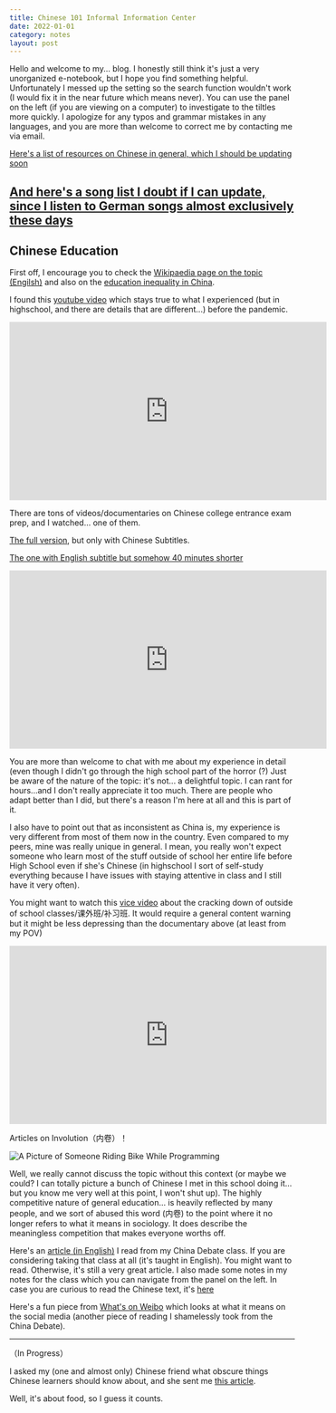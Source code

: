 ```yaml
---
title: Chinese 101 Informal Information Center
date: 2022-01-01
category: notes
layout: post
---
```


Hello and welcome to my... blog. I honestly still think it's just a very unorganized e-notebook, but I hope you find something helpful. Unfortunately I messed up the setting so the search function wouldn't work (I would fix it in the near future which means never). You can use the panel on the left (if you are viewing on a computer) to investigate to the tiltles more quickly. I apologize for any typos and grammar mistakes in any languages, and you are more than welcome to correct me by contacting me via email. 

[Here's a list of resources on Chinese in general, which I should be updating soon](https://yxlol.github.io/yx/resource/2022-05-12-chinese-resources.html)

[And here's a song list I doubt if I can update, since I listen to German songs almost exclusively these days](https://yxlol.github.io/yx/resources/2022-05-14-chinese-song-list.html)
---

## Chinese Education

First off, I encourage you to check the [Wikipaedia page on the topic (Engilsh)](https://en.wikipedia.org/wiki/Education_in_China) and also on the [education inequality in China](https://en.wikipedia.org/wiki/Education_inequality_in_China).

I found this [youtube video](https://youtu.be/H6RlWqL2W8Y) which stays true to what I experienced (but in highschool, and there are details that are different...) before the pandemic.

<iframe width="560" height="315" src="https://www.youtube.com/embed/H6RlWqL2W8Y" title="YouTube video player" frameborder="0" allow="accelerometer; autoplay; clipboard-write; encrypted-media; gyroscope; picture-in-picture" allowfullscreen></iframe>

There are tons of videos/documentaries on Chinese college entrance exam prep, and I watched... one of them. 

[The full version](https://www.youtube.com/watch?v=0WZPKZo5Yvg), but only with Chinese Subtitles.  

[The one with English subtitle but somehow 40 minutes shorter](https://www.youtube.com/watch?v=qyvHC9ryn8M) 

<iframe width="560" height="315" src="https://www.youtube.com/embed/qyvHC9ryn8M" title="YouTube video player" frameborder="0" allow="accelerometer; autoplay; clipboard-write; encrypted-media; gyroscope; picture-in-picture" allowfullscreen></iframe>

You are more than welcome to chat with me about my experience in detail (even though I didn't go through the high school part of the horror (?) Just be aware of the nature of the topic: it's not... a delightful topic. I can rant for hours...and I don't really appreciate it too much. There are people who adapt better than I did, but there's a reason I'm here at all and this is part of it.

I also have to point out that as inconsistent as China is, my experience is very different from most of them now in the country. Even compared to my peers, mine was really unique in general. I mean, you really won't expect someone who learn most of the stuff outside of school her entire life before High School even if she's Chinese (in highschool I sort of self-study everything because I have issues with staying attentive in class and I still have it very often). 

You might want to watch this [vice video](https://www.youtube.com/watch?v=Pa7eZffuQps) about the cracking down of outside of school classes/课外班/补习班. It would require a general content warning but it might be less depressing than the documentary above (at least from my POV)

<iframe width="560" height="315" src="https://www.youtube-nocookie.com/embed/Pa7eZffuQps" title="YouTube video player" frameborder="0" allow="accelerometer; autoplay; clipboard-write; encrypted-media; gyroscope; picture-in-picture" allowfullscreen></iframe>

Articles on Involution（内卷）！  

![A Picture of Someone Riding Bike While Programming](http://p5.itc.cn/q_70/images03/20200930/48bcc8830c45450bb4d05772c7663916.png)

Well, we really cannot discuss the topic without this context (or maybe we could? I can totally picture a bunch of Chinese I met in this school doing it... but you know me very well at this point, I won't shut up). The highly competitive nature of general education... is heavily reflected by many people, and we sort of abused this word (内卷) to the point where it no longer refers to what it means in sociology. It does describe the meaningless competition that makes everyone worths off. 

Here's an [article (in English)](https://www.readingthechinadream.com/lai-youxuan-ldquodelivery-drivers-stuck-in-the-systemrdquo.html) I read from my China Debate class. If you are considering taking that class at all (it's taught in English). You might want to read. Otherwise, it's still a very great article. I also made some notes in my notes for the class which you can navigate from the panel on the left. In case you are curious to read the Chinese text, it's [here](https://zhuanlan.zhihu.com/p/225120404)

Here's a fun piece from [What's on Weibo](https://www.whatsonweibo.com/the-concept-of-involution-neijuan-on-chinese-social-media/#:~:text=As%20explained%20by%20Jialing%20Xie,grows%2C%20per%20capita%20wealth%20decreases.) which looks at what it means on the social media (another piece of reading I shamelessly took from the China Debate).


---

（In Progress）

I asked my (one and almost only) Chinese friend what obscure things Chinese learners should know about, and she sent me [this article](https://chaoyangtrap.house/shaxian-cant-be-fucked-with/).

Well, it's about food, so I guess it counts. 